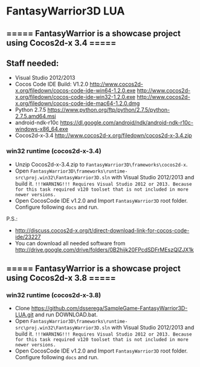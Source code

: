 FantasyWarrior3D LUA
================

## ===== FantasyWarrior is a showcase project using Cocos2d-x 3.4 =====

## Staff needed:
* Visual Studio 2012/2013 
* Cocos Code IDE Build: V1.2.0 
	http://www.cocos2d-x.org/filedown/cocos-code-ide-win64-1.2.0.exe
	http://www.cocos2d-x.org/filedown/cocos-code-ide-win32-1.2.0.exe
	http://www.cocos2d-x.org/filedown/cocos-code-ide-mac64-1.2.0.dmg
* Python 2.7.5 https://www.python.org/ftp/python/2.7.5/python-2.7.5.amd64.msi
* android-ndk-r10c https://dl.google.com/android/ndk/android-ndk-r10c-windows-x86_64.exe
* Cocos2d-x-3.4 http://www.cocos2d-x.org/filedown/cocos2d-x-3.4.zip

### win32 runtime (cocos2d-x-3.4)
* Unzip Cocos2d-x-3.4.zip to `FantasyWarrior3D\frameworks\cocos2d-x`.
* Open `FantasyWarrior3D\frameworks\runtime-src\proj.win32\FantasyWarrior3D.sln` with Visual Studio 2012/2013 and build it. 
`!!!WARNING!!! Requires Visual Studio 2012 or 2013. Because for this task required v120 toolset that is not included in more newer versions.` 
* Open CocosCode IDE v1.2.0 and Import `FantasyWarrior3D` root folder. Configure following `docs` and run.

P.S.: 
* http://discuss.cocos2d-x.org/t/direct-download-link-for-cocos-code-ide/23227
* You can download all needed software from http://drive.google.com/drive/folders/0B2hijk20FPcdSDFrMEszQlZJX1k

## ===== FantasyWarrior is a showcase project using Cocos2d-x 3.8 =====

### win32 runtime (cocos2d-x-3.8)
* Clone https://github.com/dsserega/SampleGame-FantasyWarrior3D-LUA.git and run DOWNLOAD.bat.
* Open `FantasyWarrior3D\frameworks\runtime-src\proj.win32\FantasyWarrior3D.sln` with Visual Studio 2012/2013 and build it. 
`!!!WARNING!!! Requires Visual Studio 2012 or 2013. Because for this task required v120 toolset that is not included in more newer versions.` 
* Open CocosCode IDE v1.2.0 and Import `FantasyWarrior3D` root folder. Configure following `docs` and run.
